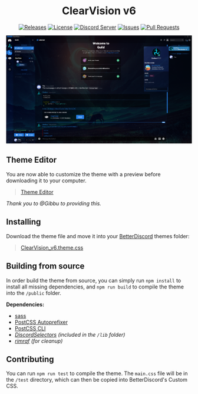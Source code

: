[release-badge]: https://img.shields.io/github/v/release/ClearVision/ClearVision-v6?include_prereleases&style=flat-square
[release-link]: https://github.com/ClearVision/ClearVision-v6/releases
[license-badge]: https://img.shields.io/github/license/ClearVision/ClearVision-v6?style=flat-square
[license-link]: https://github.com/ClearVision/ClearVision-v6/blob/master/LICENSE
[discord-badge]: https://discord.com/api/guilds/212324635356692500/widget.png?style=shield
[discord-link]: https://clearvision.gitlab.io/join
[issues-badge]: https://img.shields.io/github/issues/ClearVision/ClearVision-v6?style=flat-square
[issues-link]: https://github.com/ClearVision/ClearVision-v6/issues
[prs-badge]: https://img.shields.io/github/issues-pr/ClearVision/ClearVision-v6?style=flat-square
[prs-link]: https://github.com/ClearVision/ClearVision-v6/pulls

<div align="center">

# ClearVision v6

[![Releases][release-badge]][release-link]
[![License][license-badge]][license-link]
[![Discord Server][discord-badge]][discord-link]
[![Issues][issues-badge]][issues-link]
[![Pull Requests][prs-badge]][prs-link]

![v6 Sapphire](https://github.com/ClearVision/ClearVision-v6/raw/master/screenshots/6-stable.4.7.9.png)

</div>

## Theme Editor
You are now able to customize the theme with a preview before downloading it to your computer.
>[Theme Editor](https://bdeditor.dev/theme/clearvision)

*Thank you to @Gibbu to providing this.*

## Installing
Download the theme file and move it into your [BetterDiscord](https://betterdiscord.app) themes folder:

>[ClearVision_v6.theme.css](https://clearvision.gitlab.io/download/v6/latest)

## Building from source
In order build the theme from source, you can simply run `npm install` to install all missing dependencies, and `npm run build` to compile the theme into the `/public` folder.

**Dependencies:**
- [sass](https://www.npmjs.com/package/sass)
- [PostCSS Autoprefixer](https://www.npmjs.com/package/autoprefixer)
- [PostCSS CLI](https://www.npmjs.com/package/postcss-cli)
- *[DiscordSelectors](https://github.com/Zerthox/DiscordSelectors) (included in the `/lib` folder)*
- *[rimraf](https://www.npmjs.com/package/rimraf) (for cleanup)*

## Contributing
You can run `npm run test` to compile the theme.
The `main.css` file will be in the `/test` directory, which can then be copied into BetterDiscord's Custom CSS.
